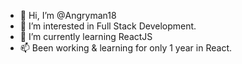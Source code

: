 - 👋 Hi, I’m @Angryman18
- 👀 I’m interested in Full Stack Development.
- 🌱 I’m currently learning ReactJS
- 📫 Been working & learning for only 1 year in React.

<!---
Angryman18/Angryman18 is a ✨ special ✨ repository because its `README.md` (this file) appears on your GitHub profile.
You can click the Preview link to take a look at your changes.
--->
